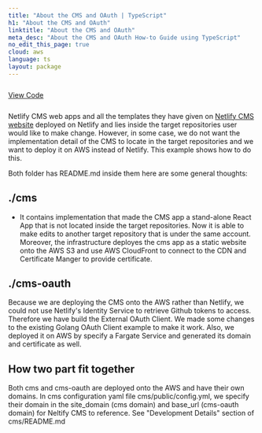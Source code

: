 ```yaml
---
title: "About the CMS and OAuth | TypeScript"
h1: "About the CMS and OAuth"
linktitle: "About the CMS and OAuth"
meta_desc: "About the CMS and OAuth How-to Guide using TypeScript"
no_edit_this_page: true
cloud: aws
language: ts
layout: package
---
```


<!-- WARNING: this page was generated by a tool. Do not edit it by hand. -->
<!-- To change it, please see https://github.com/pulumi/registry/tree/master/tools/mktutorial. -->

<p class="mb-4 inline-flex items-center">
    <a class="rounded-md font-display text-lg text-white bg-white border-2 border-blue-600 px-3 mr-2 whitespace-no-wrap hover:text-white" style="height: 45px; line-height: 41px;" href="https://github.com/pulumi/examples/tree/master/aws-ts-netlify-cms-and-oauth" target="_blank">
        <span class="flex items-center">
            <i class="fab fa-github pr-1.5"></i>
            <span>View Code</span>
        </span>
    </a>
</p>

Netlify CMS web apps and all the templates they have given on [Netlify CMS website](https://www.netlify.com/integrations/templates/) deployed on Netlify and lies inside the target repositories user would like to make change. However, in some case, we do not want the implementation detail of the CMS to locate in the target repositories and we want to deploy it on AWS instead of Netlify. This example shows how to do this.

Both folder has README.md inside them here are some general thoughts:

## ./cms
- It contains implementation that made the CMS app a stand-alone React App that is not located inside the target repositories. Now it is able to make edits to another target repository that is under the same account. Moreover, the infrastructure deployes the cms app as a static website onto the AWS S3 and use AWS CloudFront to connect to the CDN and Certificate Manger to provide certificate.

## ./cms-oauth
Because we are deploying the CMS onto the AWS rather than Netlify, we could not use Netlify's Identity Service to retrieve Github tokens to access. Therefore we have build the External OAuth Client. We made some changes to the existing Golang OAuth Client example to make it work. Also, we deployed it on AWS by specify a Fargate Service and generated its domain and certificate as well.

## How two part fit together
Both cms and cms-oauth are deployed onto the AWS and have their own domains. In cms configuration yaml file cms/public/config.yml, we specify their domain in the site_domain (cms domain) and base_url (cms-oauth domain) for Neltify CMS to reference.
See "Development Details" section of cms/README.md
